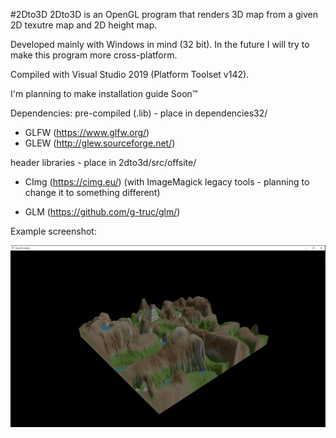 #2Dto3D
2Dto3D is an OpenGL program that renders 3D map from a given 2D texutre map and 2D height map.

Developed mainly with Windows in mind (32 bit). In the future I will try to make this program more cross-platform.

Compiled with Visual Studio 2019 (Platform Toolset v142).

I'm planning to make installation guide Soon™



Dependencies:
pre-compiled (.lib) - place in dependencies32/
- GLFW (https://www.glfw.org/)
- GLEW (http://glew.sourceforge.net/)


header libraries - place in 2dto3d/src/offsite/
- CImg (https://cimg.eu/)
	(with ImageMagick legacy tools - planning to change it to something different)

- GLM (https://github.com/g-truc/glm/)

Example screenshot:

![Screenshot with working program](docs/images/2Dto3D-demo.png)
